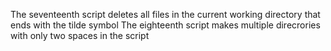 The seventeenth script deletes all files in the current working directory that ends with the tilde symbol
The eighteenth script makes multiple direcrories with only two spaces in the script
